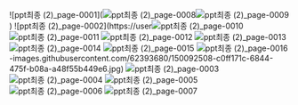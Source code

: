 ![ppt최종 (2)_page-0001](![ppt최종 (2)_page-0008](https://user-images.githubusercontent.com/62393680/150092532-9c3d70f2-c38c-46b7-9421-d23cfe41b584.jpg)![ppt최종 (2)_page-0009](https://user-images.githubusercontent.com/62393680/150092538-c3c32744-43b0-4ee6-bd58-5697db383dbe.jpg)
)
![ppt최종 (2)_page-0002](https://user![ppt최종 (2)_page-0010](https://user-images.githubusercontent.com/62393680/150092542-6ef77b59-eed2-4490-bdef-cfdc0e9c1ba4.jpg)
![ppt최종 (2)_page-0011](https://user-images.githubusercontent.com/62393680/150092549-165a9dea-8db2-4697-b7a7-b6c1ee657c90.jpg)
![ppt최종 (2)_page-0012](https://user-images.githubusercontent.com/62393680/150092553-9e4e47ff-7cb0-4ae8-b518-ad2ade1b1ce5.jpg)
![ppt최종 (2)_page-0013](https://user-images.githubusercontent.com/62393680/150092556-f3444527-16db-477b-98c4-08de262d475d.jpg)
![ppt최종 (2)_page-0014](https://user-images.githubusercontent.com/62393680/150092560-5b9ea8fb-3b11-4b1d-a771-e1fdb565d8c6.jpg)
![ppt최종 (2)_page-0015](https://user-images.githubusercontent.com/62393680/150092564-f9a18251-6db5-4477-9ddb-a37c43dac254.jpg)
![ppt최종 (2)_page-0016](https://user-images.githubusercontent.com/62393680/150092566-47ea0513-d1ea-43f8-997c-5d8c41b407b5.jpg)
-images.githubusercontent.com/62393680/150092508-c0ff171c-6844-475f-b08a-a48f55b449e6.jpg)
![ppt최종 (2)_page-0003](https://user-images.githubusercontent.com/62393680/150092510-bc08d8da-9823-4eed-9d01-90f1a92b7a73.jpg)
![ppt최종 (2)_page-0004](https://user-images.githubusercontent.com/62393680/150092512-2653811e-1d9e-4e23-b813-3b5d440a46a7.jpg)
![ppt최종 (2)_page-0005](https://user-images.githubusercontent.com/62393680/150092516-748cccab-3979-4e92-a6ca-425f519e4f53.jpg)
![ppt최종 (2)_page-0006](https://user-images.githubusercontent.com/62393680/150092518-0dcf086f-6dea-4ec1-a591-34b3067d3d66.jpg)
![ppt최종 (2)_page-0007](https://user-images.githubusercontent.com/62393680/150092521-e7e3fa2c-bb07-42db-8a4e-fca8d67a4c57.jpg)
